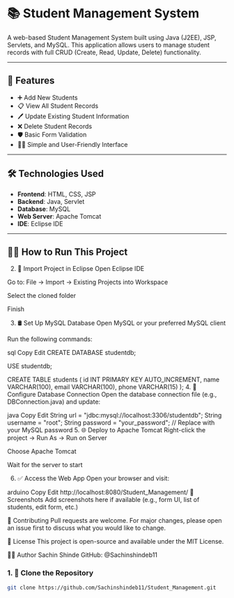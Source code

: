 # 📚 Student Management System

A web-based Student Management System built using Java (J2EE), JSP, Servlets, and MySQL. This application allows users to manage student records with full CRUD (Create, Read, Update, Delete) functionality.

---

## 🚀 Features

- ➕ Add New Students  
- 📋 View All Student Records  
- 🖊️ Update Existing Student Information  
- ❌ Delete Student Records  
- 🛡️ Basic Form Validation  
- 👨‍💻 Simple and User-Friendly Interface

---

## 🛠️ Technologies Used

- **Frontend**: HTML, CSS, JSP  
- **Backend**: Java, Servlet  
- **Database**: MySQL  
- **Web Server**: Apache Tomcat  
- **IDE**: Eclipse IDE

---

## 🧑‍💻 How to Run This Project



2. 🧩 Import Project in Eclipse
Open Eclipse IDE

Go to: File -> Import -> Existing Projects into Workspace

Select the cloned folder

Finish

3. 🛢️ Set Up MySQL Database
Open MySQL or your preferred MySQL client

Run the following commands:

sql
Copy
Edit
CREATE DATABASE studentdb;

USE studentdb;

CREATE TABLE students (
  id INT PRIMARY KEY AUTO_INCREMENT,
  name VARCHAR(100),
  email VARCHAR(100),
  phone VARCHAR(15)
);
4. 🔗 Configure Database Connection
Open the database connection file (e.g., DBConnection.java) and update:

java
Copy
Edit
String url = "jdbc:mysql://localhost:3306/studentdb";
String username = "root";
String password = "your_password"; // Replace with your MySQL password
5. 🌐 Deploy to Apache Tomcat
Right-click the project → Run As → Run on Server

Choose Apache Tomcat

Wait for the server to start

6. ✅ Access the Web App
Open your browser and visit:

arduino
Copy
Edit
http://localhost:8080/Student_Management/
📸 Screenshots
Add screenshots here if available (e.g., form UI, list of students, edit form, etc.)

🤝 Contributing
Pull requests are welcome. For major changes, please open an issue first to discuss what you would like to change.

📄 License
This project is open-source and available under the MIT License.

🙋‍♂️ Author
Sachin Shinde
GitHub: @Sachinshindeb11

### 1. 📁 Clone the Repository

```bash
git clone https://github.com/Sachinshindeb11/Student_Management.git



